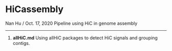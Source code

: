 # HiCassembly
Nan Hu / Oct. 17, 2020
Pipeline using HiC in genome assembly 

---

1. **allHiC.md**  Using allHiC packages to detect HiC signals and grouping contigs.
